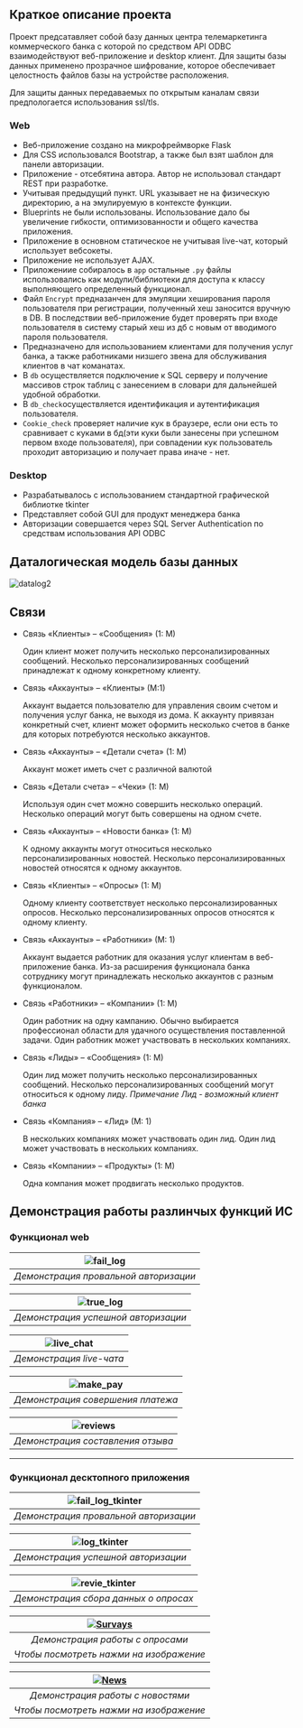 ## Краткое описание проекта
Проект предсатавляет собой базу данных центра телемаркетинга коммерческого банка с которой по средством API ODBC взаимодействуют веб-приложение и desktop клиент.
Для защиты базы данных применено прозрачное шифрование, которое обеспечивает целостность файлов базы на устройстве расположения.

Для защиты данных передаваемых по открытым каналам связи предпологается использования ssl/tls.

### Web
- Веб-приложение создано на микрофреймворке Flask
- Для CSS использовался Bootstrap, а также был взят шаблон для панели авторизации.
- Приложение - отсебятина автора. Автор не использовал стандарт REST при разработке.
- Учитывая предыдущий пункт. URL указывает не на физическую директорию, а на эмулируемую в контексте функции.
- Blueprints не были использованы. Использование дало бы увеличение гибкости, оптимизованности и общего качества приложения.
- Приложение в основном статическое не учитывая live-чат, который использует вебсокеты.
- Приложение не использует AJAX.
- Приложениие собиралось в `app` остальные `.py` файлы использовались как модули/библиотеки для доступа к классу выполняющего определенный функционал.
- Файл `Encrypt` предназанчен для эмуляции хеширования пароля пользователя при регистрации, полученный хеш заносится вручную в DB. В последствии веб-приложение будет проверять при входе пользователя в систему старый хеш из дб с новым от вводимого пароля пользователя.
- Предназначено для использованием клиентами для получения услуг банка, а также работниками низшего звена для обслуживания клиентов в чат команатах.
- В `db` осуществляется подключение к SQL серверу и получение массивов строк таблиц с занесением в словари для дальнейшей удобной обработки.
- В `db_check`осуществляется идентификация и аутентификация пользователя.
- `Cookie_check` проверяет наличие кук в браузере, если они есть то сравнивает с куками в бд(эти куки были занесены при успешном первом входе пользователя), при совпадении кук пользователь проходит авторизацию и получает права иначе - нет.

### Desktop
- Разрабатывалось с использованием стандартной графической библиотке tkinter
- Представляет собой GUI для продукт менеджера банка
- Авторизации совершается через SQL Server Authentication по средствам использования API ODBC

## Даталогическая модель базы данных

![datalog2](https://github.com/LegendaryVasya/Telemarketing_system/assets/46849169/8228f7f1-5ed0-4966-ae36-02136b6a5f41)

## Связи
- Связь «Клиенты» – «Сообщения» (1: М)

  Один клиент может получить несколько персонализированных сообщений. Несколько персонализированных сообщений принадлежат к одному конкретному клиенту.

- Связь «Аккаунты» – «Клиенты» (М:1)

  Аккаунт выдается пользователю для управления своим счетом и получения услуг банка, не выходя из дома. К аккаунту привязан конкретный счет, клиент может оформить несколько счетов в банке для которых потребуются несколько аккаунтов.
  
- Связь «Аккаунты» – «Детали счета» (1: М)

  Аккаунт может иметь счет с различной валютой
  
- Связь «Детали счета» – «Чеки» (1: М)

  Используя один счет можно совершить несколько операций. Несколько операций могут быть совершены на одном счете.
  
- Связь «Аккаунты» – «Новости банка» (1: М)

  К одному аккаунты могут относиться несколько персонализированных новостей. Несколько персонализированных новостей относятся к одному аккаунтов.

- Связь «Клиенты» – «Опросы» (1: M)

  Одному клиенту соответствует несколько персонализированных опросов. Несколько персонализированных опросов относятся к одному клиенту.
  
- Связь «Аккаунты» – «Работники» (М: 1)

  Аккаунт выдается работник для оказания услуг клиентам в веб-приложение банка. Из-за расширения функционала банка сотруднику могут принадлежать несколько аккаунтов с разным функционалом.
  
- Связь «Работники» – «Компании» (1: M)

  Один работник на одну кампанию. Обычно выбирается профессионал области для удачного осуществления поставленной задачи. Один работник может участвовать в нескольких компаниях.
  
- Связь «Лиды» – «Сообщения» (1: М)

  Один лид может получить несколько персонализированных сообщений. Несколько персонализированных сообщений могут относиться к одному лиду.
  *Примечание*
  *Лид - возможный клиент банка*
  
- Связь «Компания» – «Лид» (М: 1)

  В нескольких компаниях может участвовать один лид. Один лид может участвовать в нескольких компаниях.
  
- Связь «Компании» – «Продукты» (1: М)

  Одна компания может продвигать несколько продуктов. 


## Демонстрация работы разлинчых функций ИС

### Функционал web

| ![fail_log](https://github.com/LegendaryVasya/Telemarketing_system/assets/46849169/123e0383-9240-489d-bc2f-6d1ca7cc4106) |
|:--:| 
| *Демонстрация провальной авторизации* |


| ![true_log](https://github.com/LegendaryVasya/Telemarketing_system/assets/46849169/d2bc678b-be42-4215-b0ee-8031f73f9f78) |
|:--:|
| *Демонстрация успешной авторизации* |


| ![live_chat](https://github.com/LegendaryVasya/Telemarketing_system/assets/46849169/89ed5a01-326f-4fd5-98cc-bbcf38011835) |
|:--:| 
| *Демонстрация live-чата* |


| ![make_pay](https://github.com/LegendaryVasya/Telemarketing_system/assets/46849169/ef0a942f-f3f1-4f41-8664-52d576c67b47) |
|:--:|
| *Демонстрация совершения платежа* |


| ![reviews](https://github.com/LegendaryVasya/Telemarketing_system/assets/46849169/66bdd749-5dfc-41b9-89e3-e50e499e7c8e) |
|:--:|
| *Демонстрация составления отзыва* |

---
### Функционал десктопного приложения

| ![fail_log_tkinter](https://github.com/LegendaryVasya/Telemarketing_system/assets/46849169/a92bfc21-8501-4084-90ab-c9cf922a5b7d) | 
|:--:|
| *Демонстрация провальной авторизации* |


| ![log_tkinter](https://github.com/LegendaryVasya/Telemarketing_system/assets/46849169/a446b348-e34e-4b60-9f1f-eeba14ca30b6) |
|:--:|
| *Демонстрация успешной авторизации* |


| ![revie_tkinter](https://github.com/LegendaryVasya/Telemarketing_system/assets/46849169/b2e1f3ed-4e8e-48a4-94b7-d65a324fe720) |
|:--:|
| *Демонстрация сбора данных о опросах* |


| [![Survays](https://img.youtube.com/vi/rv8fs02tihU/maxresdefault.jpg)](https://www.youtube.com/watch?v=rv8fs02tihU) |
|:--:|
| *Демонстрация работы с опросами* 
  *Чтобы посмотреть нажми на изображение*|


| [![News](https://img.youtube.com/vi/DyOgZ7HSzc0/maxresdefault.jpg)](https://www.youtube.com/watch?v=DyOgZ7HSzc0) |
|:--:|
| *Демонстрация работы с новостями* 
  *Чтобы посмотреть нажми на изображение*|
